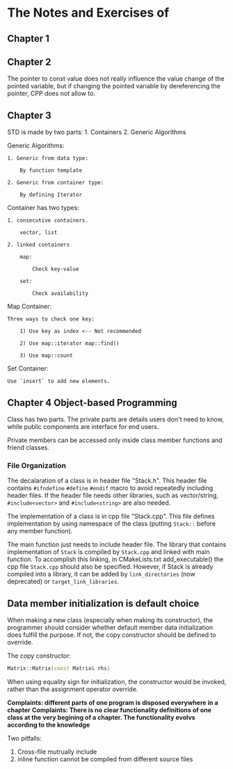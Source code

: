 # The Notes and Exercises of <Essential CPP>

## Chapter 1 
## Chapter 2 
The pointer to const value does not really influence the value change of the pointed variable, but if changing the pointed variable by dereferencing the pointer, CPP does not allow to.

## Chapter 3
STD is made by two parts: 1. Containers 2. Generic Algorithms

Generic Algorithms:
    
    1. Generic from data type:

        By function template

    2. Generic from container type:

        By defining Iterator 

Container has two types: 

    1. consecutive containers.

        vector, list

    2. linked containers

        map:

            Check key-value

        set:

            Check availability

Map Container:

    Three ways to check one key:

        1) Use key as index <-- Not recommended
        
        2) Use map::iterator map::find()

        3) Use map::count

Set Container: 

    Use `insert` to add new elements.

## Chapter 4 Object-based Programming

Class has two parts. The private parts are details users don't need to know, while public components are interface for end users.

Private members can be accessed only inside class member functions and friend classes.

### File Organization

The decalaration of a class is in header file "Stack.h". This header file contains `#ifndefine` `#define` `#endif` macro to avoid repeatedly including header files. If the header file needs other libraries, such as vector/string, `#include<vector>` and `#include<string>` are also needed.

The implementation of a class is in cpp file "Stack.cpp". This file defines implementation by using namespace of the class (putting `Stack::` before any member function).

The main function just needs to include header file. The library that contains implementation of `Stack` is compiled by `Stack.cpp` and linked with main function. To accomplish this linking, in CMakeLists.txt add_executable() the cpp file `Stack.cpp` should also be specified. However, if Stack is already compiled into a library, it can be added by `link_directories` (now deprecated) or `target_link_libraries`.

## Data member initialization is default choice
When making a new class (especially when making its constructor), the programmer should consider whether default member data initialization does fulfill the purpose. If not, the copy constructor should be defined to override.

The copy constructor:
```c++
Matrix::Matrix(const Matrix& rhs)
```

When using equality sign for initialization, the constructor would be invoked, rather than the assignment operator override.

__Complaints: different parts of one program is disposed everywhere in a chapter__
__Complaints: There is no clear functionality definitions of one class at the very begining of a chapter. The functionality evolvs according to the knowledge__

Two pitfalls:
1. Cross-file mutrually include
2. inline function cannot be compiled from different source files


